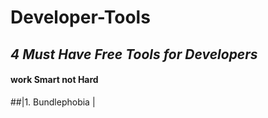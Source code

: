 # Developer-Tools
## *4 Must Have Free Tools for Developers*
#### **work Smart not Hard**
##|1. Bundlephobia |  